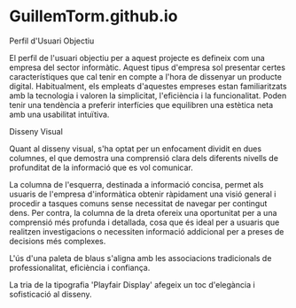 # GuillemTorm.github.io

Perfil d'Usuari Objectiu

El perfil de l'usuari objectiu per a aquest projecte es defineix com una empresa del sector informàtic. Aquest tipus d'empresa sol presentar certes característiques que cal tenir en compte a l'hora de dissenyar un producte digital. Habitualment, els empleats d'aquestes empreses estan familiaritzats amb la tecnologia i valoren la simplicitat, l'eficiència i la funcionalitat. Poden tenir una tendència a preferir interfícies que equilibren una estètica neta amb una usabilitat intuïtiva.

Disseny Visual

Quant al disseny visual, s'ha optat per un enfocament dividit en dues columnes, el que demostra una comprensió clara dels diferents nivells de profunditat de la informació que es vol comunicar.

La columna de l'esquerra, destinada a informació concisa, permet als usuaris de l'empresa d'informàtica obtenir ràpidament una visió general i procedir a tasques comuns sense necessitat de navegar per contingut dens. Per contra, la columna de la dreta ofereix una oportunitat per a una comprensió més profunda i detallada, cosa que és ideal per a usuaris que realitzen investigacions o necessiten informació addicional per a preses de decisions més complexes.

L'ús d'una paleta de blaus s'aligna amb les associacions tradicionals de professionalitat, eficiència i confiança.

La tria de la tipografia 'Playfair Display' afegeix un toc d'elegància i sofisticació al disseny. 
